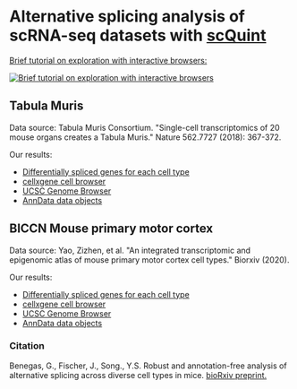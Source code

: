 # Alternative splicing analysis of scRNA-seq datasets with [scQuint](https://github.com/songlab-cal/scquint)

[Brief tutorial on exploration with interactive browsers:](https://youtu.be/DOpvL-FpYsk)

[![Brief tutorial on exploration with interactive browsers](https://user-images.githubusercontent.com/5766420/125173213-fd78b600-e172-11eb-9158-8bc4af80f770.png)](https://youtu.be/DOpvL-FpYsk)

## Tabula Muris
Data source: Tabula Muris Consortium. "Single-cell transcriptomics of 20 mouse organs creates a Tabula Muris." Nature 562.7727 (2018): 367-372.

Our results:
- [Differentially spliced genes for each cell type](https://github.com/songlab-cal/scquint-analysis/tree/main/tabula_muris/output/differential_splicing/tissue_cell_type)
- [cellxgene cell browser](https://scquint.ds.czbiohub.org/tabula-muris/)
- [UCSC Genome Browser](https://genome.ucsc.edu/s/gbenegas/tabulamuris)
- [AnnData data objects](https://figshare.com/articles/dataset/scQuint_data_objects_-_Tabula_Muris/14471904)

## BICCN Mouse primary motor cortex
Data source:  Yao, Zizhen, et al. "An integrated transcriptomic and epigenomic atlas of mouse primary motor cortex cell types." Biorxiv (2020).

Our results:
- [Differentially spliced genes for each cell type](https://github.com/songlab-cal/scquint-analysis/tree/main/cortex/output/diff_spl/subclass_label)
- [cellxgene cell browser](https://scquint.ds.czbiohub.org/BICCN-mouse-primary-motor-cortex/)
- [UCSC Genome Browser](https://genome.ucsc.edu/s/gbenegas/primarymotorcortex)
- [AnnData data objects](https://figshare.com/articles/dataset/scQuint_data_objects_-_Mouse_primary_motor_cortex_BICCN_/14471754)

### Citation
Benegas, G., Fischer, J., Song., Y.S. Robust and annotation-free analysis of alternative splicing across diverse cell types in mice. 
[bioRxiv preprint.](https://doi.org/10.1101/2021.04.27.441683)
